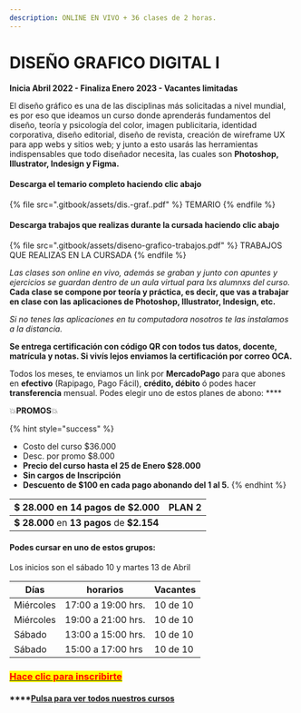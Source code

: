 ```yaml
---
description: ONLINE EN VIVO + 36 clases de 2 horas.
---
```


# DISEÑO GRAFICO DIGITAL I

**Inicia Abril 2022 - Finaliza Enero 2023 - Vacantes limitadas**

El diseño gráfico es una de las disciplinas más solicitadas a nivel mundial, es por eso que ideamos un curso donde aprenderás fundamentos del diseño, teoría y psicología del color, imagen publicitaria, identidad corporativa, diseño editorial, diseño de revista, creación de wireframe UX para app webs y sitios web; y junto a esto usarás las herramientas indispensables que todo diseñador necesita, las cuales son **Photoshop, Illustrator, Indesign y Figma.**

#### Descarga el temario completo haciendo clic abajo

{% file src=".gitbook/assets/dis.-graf..pdf" %}
TEMARIO
{% endfile %}

#### Descarga trabajos que realizas durante la cursada haciendo clic abajo

{% file src=".gitbook/assets/diseno-grafico-trabajos.pdf" %}
TRABAJOS QUE REALIZAS EN LA CURSADA
{% endfile %}

_Las clases son online en vivo, además se graban y  junto con apuntes y ejercicios se guardan dentro de un aula virtual para lxs alumnxs del curso._ **Cada clase se compone por teoría y práctica, es decir, que vas a trabajar en clase con las aplicaciones de Photoshop, Illustrator, Indesign, etc.**&#x20;

_Si no tenes las aplicaciones en tu computadora nosotros te las instalamos a la distancia._

**Se entrega certificación con código QR con todos tus datos, docente, matrícula y notas. Si vivís lejos enviamos la certificación por correo OCA.**&#x20;

Todos los meses, te enviamos un link por **MercadoPago** para que abones en **efectivo** (Rapipago, Pago Fácil), **crédito, débito** ó podes hacer **transferencia** mensual. Podes elegir uno de estos planes de abono: ****&#x20;

💥**PROMOS**💥&#x20;

{% hint style="success" %}
* Costo del curso $36.000
* Desc. por promo $8.000
* **Precio del curso hasta el 25 de Enero  $28.000**
* **Sin cargos de Inscripción**
* **Descuento de $100 en cada pago abonando del 1 al 5.**&#x20;
{% endhint %}

| **$ 28.000** en **14 pagos** de **$2.000** | PLAN 2 |
| ------------------------------------------ | ------ |
| **$ 28.000** en **13 pagos** de **$2.154** |        |

#### Podes cursar en uno de estos grupos:

Los inicios son el sábado 10 y martes 13 de Abril

| Días      | horarios           | Vacantes |
| --------- | ------------------ | -------- |
| Miércoles | 17:00 a 19:00 hrs. | 10 de 10 |
| Miércoles | 19:00 a 21:00 hrs. | 10 de 10 |
| Sábado    | 13:00 a 15:00 hrs. | 10 de 10 |
| Sábado    | 15:00 a 17:00 hrs  | 10 de 10 |

### [<mark style="color:red;">Hace clic para inscribirte</mark>](http://wa.me/5491164622877?text=Me%20interesa%20el%20curso%20de%20Dise%C3%B1o%20Grafico)<mark style="color:red;"></mark>

#### ****[**Pulsa para ver** todos nuestros cursos](./)

####

####

